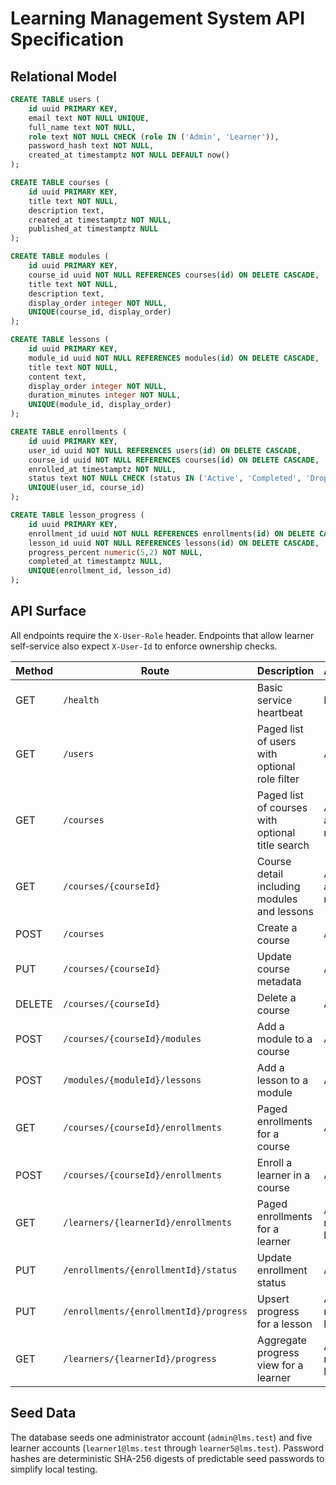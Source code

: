 # Learning Management System API Specification

## Relational Model

```sql
CREATE TABLE users (
    id uuid PRIMARY KEY,
    email text NOT NULL UNIQUE,
    full_name text NOT NULL,
    role text NOT NULL CHECK (role IN ('Admin', 'Learner')),
    password_hash text NOT NULL,
    created_at timestamptz NOT NULL DEFAULT now()
);

CREATE TABLE courses (
    id uuid PRIMARY KEY,
    title text NOT NULL,
    description text,
    created_at timestamptz NOT NULL,
    published_at timestamptz NULL
);

CREATE TABLE modules (
    id uuid PRIMARY KEY,
    course_id uuid NOT NULL REFERENCES courses(id) ON DELETE CASCADE,
    title text NOT NULL,
    description text,
    display_order integer NOT NULL,
    UNIQUE(course_id, display_order)
);

CREATE TABLE lessons (
    id uuid PRIMARY KEY,
    module_id uuid NOT NULL REFERENCES modules(id) ON DELETE CASCADE,
    title text NOT NULL,
    content text,
    display_order integer NOT NULL,
    duration_minutes integer NOT NULL,
    UNIQUE(module_id, display_order)
);

CREATE TABLE enrollments (
    id uuid PRIMARY KEY,
    user_id uuid NOT NULL REFERENCES users(id) ON DELETE CASCADE,
    course_id uuid NOT NULL REFERENCES courses(id) ON DELETE CASCADE,
    enrolled_at timestamptz NOT NULL,
    status text NOT NULL CHECK (status IN ('Active', 'Completed', 'Dropped')),
    UNIQUE(user_id, course_id)
);

CREATE TABLE lesson_progress (
    id uuid PRIMARY KEY,
    enrollment_id uuid NOT NULL REFERENCES enrollments(id) ON DELETE CASCADE,
    lesson_id uuid NOT NULL REFERENCES lessons(id) ON DELETE CASCADE,
    progress_percent numeric(5,2) NOT NULL,
    completed_at timestamptz NULL,
    UNIQUE(enrollment_id, lesson_id)
);
```

## API Surface

All endpoints require the `X-User-Role` header. Endpoints that allow learner self-service also expect `X-User-Id` to enforce ownership checks.

| Method | Route | Description | Authorization |
| ------ | ----- | ----------- | -------------- |
| GET | `/health` | Basic service heartbeat | Public |
| GET | `/users` | Paged list of users with optional role filter | Admin |
| GET | `/courses` | Paged list of courses with optional title search | Any authenticated role |
| GET | `/courses/{courseId}` | Course detail including modules and lessons | Any authenticated role |
| POST | `/courses` | Create a course | Admin |
| PUT | `/courses/{courseId}` | Update course metadata | Admin |
| DELETE | `/courses/{courseId}` | Delete a course | Admin |
| POST | `/courses/{courseId}/modules` | Add a module to a course | Admin |
| POST | `/modules/{moduleId}/lessons` | Add a lesson to a module | Admin |
| GET | `/courses/{courseId}/enrollments` | Paged enrollments for a course | Admin |
| POST | `/courses/{courseId}/enrollments` | Enroll a learner in a course | Admin |
| GET | `/learners/{learnerId}/enrollments` | Paged enrollments for a learner | Admin or matching learner |
| PUT | `/enrollments/{enrollmentId}/status` | Update enrollment status | Admin |
| PUT | `/enrollments/{enrollmentId}/progress` | Upsert progress for a lesson | Admin or matching learner |
| GET | `/learners/{learnerId}/progress` | Aggregate progress view for a learner | Admin or matching learner |

## Seed Data

The database seeds one administrator account (`admin@lms.test`) and five learner accounts (`learner1@lms.test` through `learner5@lms.test`). Password hashes are deterministic SHA-256 digests of predictable seed passwords to simplify local testing.
